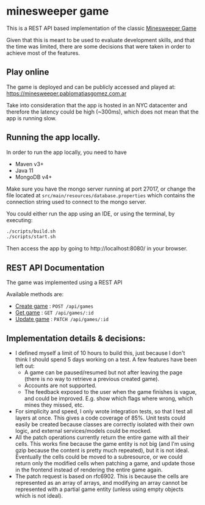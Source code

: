 # minesweeper game

This is a REST API based implementation of the classic [Minesweeper Game](https://en.wikipedia.org/wiki/Minesweeper_(video_game))

Given that this is meant to be used to evaluate development skills, and that the time was limited, there are some decisions that were taken in order to achieve most of the features.

## Play online

The game is deployed and can be publicly accessed and played at: https://minesweeper.pablomatiasgomez.com.ar 

Take into consideration that the app is hosted in an NYC datacenter and therefore the latency could be high (~300ms), which does not mean that the app is running slow.

## Running the app locally.

In order to run the app locally, you need to have
* Maven v3+
* Java 11
* MongoDB v4+

Make sure you have the mongo server running at port 27017, or change the file located at `src/main/resources/database.properties` which contains the connection string used to connect to the mongo server.

You could either run the app using an IDE, or using the terminal, by executing:

```bash
./scripts/build.sh
./scripts/start.sh
```

Then access the app by going to http://localhost:8080/ in your browser.

## REST API Documentation
  
The game was implemented using a REST API

Available methods are:

* [Create game](restdoc/post-game.md) : `POST /api/games`  
* [Get game](restdoc/get-game.md) : `GET /api/games/:id`
* [Update game](restdoc/patch-game.md) : `PATCH /api/games/:id`

## Implementation details & decisions:

* I defined myself a limit of 10 hours to build this, just because I don't think I should spend 5 days working on a test. A few features have been left out:
    * A game can be paused/resumed but not after leaving the page (there is no way to retrieve a previous created game).
    * Accounts are not supported.
    * The feedback exposed to the user when the game finishes is vague, and could be improved. E.g. show which flags where wrong, which mines they missed, etc.
* For simplicity and speed, I only wrote integration tests, so that I test all layers at once. This gives a code coverage of 85%. Unit tests could easily be created because classes are correctly isolated with their own logic, and external services/models could be mocked.
* All the patch operations currently return the entire game with all their cells. This works fine because the game entity is not big (and I'm using gzip because the content is pretty much repeated), but it is not ideal. Eventually the cells could be moved to a subresource, or we could return only the modified cells when patching a game, and update those in the frontend instead of rendering the entire game again.
* The patch request is based on rfc6902. This is because the cells are represented as an array of arrays, and modifying an array cannot be represented with a partial game entity (unless using empty objects which is not ideal).

